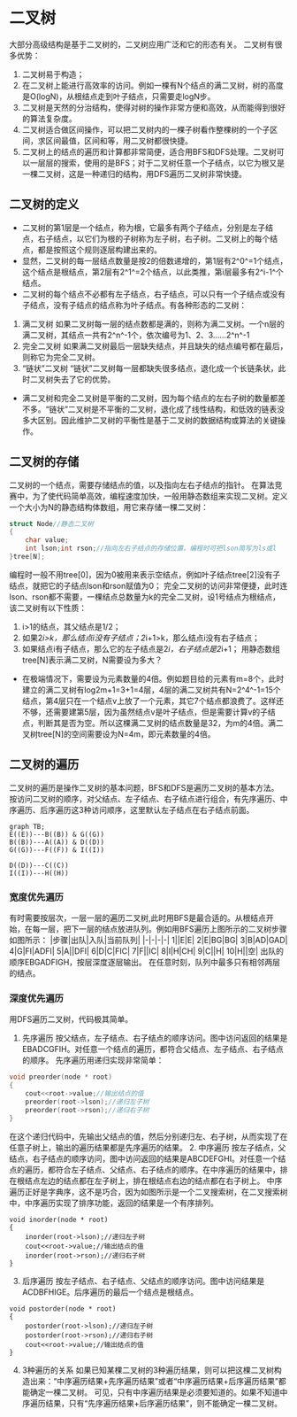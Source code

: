 # 二叉树
大部分高级结构是基于二叉树的，二叉树应用广泛和它的形态有关。
二叉树有很多优势：
1. 二叉树易于构造；
2. 在二叉树上能进行高效率的访问。例如一棵有N个结点的满二叉树，树的高度是O(logN)，从根结点走到叶子结点，只需要走logN步。
3. 二叉树是天然的分治结构，使得对树的操作非常方便和高效，从而能得到很好的算法复杂度。
4. 二叉树适合做区间操作，可以把二叉树内的一棵子树看作整棵树的一个子区间，求区间最值，区间和等，用二叉树都很快捷。
5. 二叉树上的结点的遍历和计算都非常简便，适合用BFS和DFS处理。二叉树可以一层层的搜索，使用的是BFS；对于二叉树任意一个子结点，以它为根又是一棵二叉树，这是一种递归的结构，用DFS遍历二叉树非常快捷。
## 二叉树的定义
* 二叉树的第1层是一个结点，称为根，它最多有两个子结点，分别是左子结点，右子结点，以它们为根的子树称为左子树，右子树。二叉树上的每个结点，都是按照这个规则逐层构建出来的。
* 显然，二叉树的每一层结点数量是按2的倍数递增的，第1层有2^0^=1个结点，这个结点是根结点，第2层有2^1^=2个结点，以此类推，第i层最多有2^i-1^个结点。
* 二叉树的每个结点不必都有左子结点，右子结点，可以只有一个子结点或没有子结点，没有子结点的结点称为叶子结点。有各种形态的二叉树：
1. 满二叉树
如果二叉树每一层的结点数都是满的，则称为满二叉树。一个n层的满二叉树，其结点一共有2^n^-1个，依次编号为1、2、3……2^n^-1
2. 完全二叉树
如果满二叉树最后一层缺失结点，并且缺失的结点编号都在最后，则称它为完全二叉树。
3. “链状”二叉树
“链状”二叉树每一层都缺失很多结点，退化成一个长链条状，此时二叉树失去了它的优势。
* 满二叉树和完全二叉树是平衡的二叉树，因为每个结点的左右子树的数量都差不多。“链状”二叉树是不平衡的二叉树，退化成了线性结构，和低效的链表没多大区别。因此维护二叉树的平衡性是基于二叉树的数据结构或算法的关键操作。
## 二叉树的存储
二叉树的一个结点，需要存储结点的值，以及指向左右子结点的指针。
在算法竞赛中，为了使代码简单高效，编程速度加快，一般用静态数组来实现二叉树。定义一个大小为N的静态结构体数组，用它来存储一棵二叉树：
```C++
struct Node//静态二叉树
{
    char value;
    int lson;int rson;//指向左右子结点的存储位置，编程时可把lson简写为ls或l
}tree[N];
```
编程时一般不用tree[0]，因为0被用来表示空结点，例如叶子结点tree[2]没有子结点，就把它的子结点lson和rson赋值为0；
完全二叉树的访问非常便捷，此时连lson、rson都不需要，一棵结点总数量为k的完全二叉树，设1号结点为根结点，该二叉树有以下性质：
1. i>1的结点，其父结点是1/2；
2. 如果2*i>k，那么结点i没有子结点；2*i+1>k，那么结点i没有右子结点；
3. 如果结点i有子结点，那么它的左子结点是2*i，右子结点是2*i+1；
用静态数组tree[N]表示满二叉树，N需要设为多大？
* 在极端情况下，需要设为元素数量的4倍。例如题目给的元素有m=8个，此时建立的满二叉树有log2m+1=3+1=4层，4层的满二叉树共有N=2^4^-1=15个结点，第4层只在一个结点v上放了一个元素，其它7个结点都浪费了。这样还不够，还需要建第5层，因为虽然结点v是叶子结点，但是需要计算v的子结点，判断其是否为空。所以这棵满二叉树的结点数量是32，为m的4倍。满二叉树tree[N]的空间需要设为N=4m，即元素数量的4倍。
## 二叉树的遍历
二叉树的遍历是操作二叉树的基本问题，BFS和DFS是遍历二叉树的基本方法。
按访问二叉树的顺序，对父结点、左子结点、右子结点进行组合，有先序遍历、中序遍历、后序遍历这3种访问顺序，这里默认左子结点在右子结点前面。
```mermaid
graph TB;
E((E))---B((B)) & G((G))
B((B))---A((A)) & D((D))
G((G))---F((F)) & I((I))

D((D))---C((C))
I((I))---H((H))
```
### 宽度优先遍历
有时需要按层次，一层一层的遍历二叉树,此时用BFS是最合适的。从根结点开始，在每一层，把下一层的结点放进队列。例如用BFS遍历上图所示的二叉树步骤如图所示：
|步骤|出队|入队|当前队列|
|-|-|-|-|
1||E|E|
2|E|BG|BG|
3|B|AD|GAD|
4|G|FI|ADFI|
5|A||DFI|
6|D|C|FIC|
7|F||IC|
8|I|H|CH|
9|C||H|
10|H||空|
出队的顺序EBGADFIGH，按层深度逐层输出。
在任意时刻，队列中最多只有相邻两层的结点。
### 深度优先遍历
用DFS遍历二叉树，代码极其简单。
1. 先序遍历
按父结点，左子结点、右子结点的顺序访问。图中访问返回的结果是EBADCGFIH。对任意一个结点的遍历，都符合父结点、左子结点、右子结点的顺序。
先序遍历用递归实现非常简单：
```C++
void preorder(node * root)
{
    cout<<root->value;//输出结点的值
    preorder(root->lson);//递归左子树
    preorder(root->rson);//递归右子树
}
```
在这个递归代码中，先输出父结点的值，然后分别递归左、右子树，从而实现了在任意子树上，输出的遍历结果都是先序遍历的结果。
2. 中序遍历
按左子结点，父结点，右子结点的顺序访问，图中访问返回的结果是ABCDEFGHI。对任意一个结点的遍历，都符合左子结点、父结点、右子结点的顺序。在中序遍历的结果中，排在根结点左边的结点都在左子树上，排在根结点右边的结点都在右子树上。
中序遍历正好是字典序，这不是巧合，因为如图所示是一个二叉搜索树，在二叉搜索树中，中序遍历实现了排序功能，返回的结果是一个有序排列。
```
void inorder(node * root)
{
    inorder(root->lson);//递归左子树
    cout<<root->value;//输出结点的值
    inorder(root->rson);//递归右子树
}
```
3. 后序遍历
按左子结点、右子结点、父结点的顺序访问。图中访问结果是ACDBFHIGE。后序遍历的最后一个结点是根结点。
```
void postorder(node * root)
{
    postorder(root->lson);//递归左子树
    postorder(root->rson);//递归右子树
    cout<<root->value;//输出结点的值
}
```
4. 3种遍历的关系
如果已知某棵二叉树的3种遍历结果，则可以把这棵二叉树构造出来：“中序遍历结果+先序遍历结果”或者“中序遍历结果+后序遍历结果”都能确定一棵二叉树。
可见，只有中序遍历结果是必须要知道的。如果不知道中序遍历结果，只有“先序遍历结果+后序遍历结果”，则不能确定一棵二叉树。